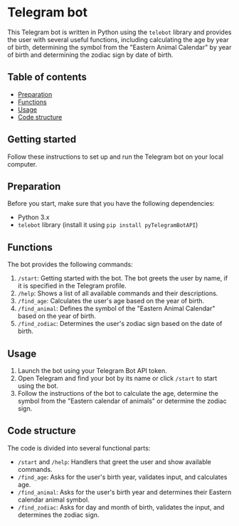 # Telegram bot
This Telegram bot is written in Python using the `telebot` library and provides the user with several useful functions, including calculating the age by year of birth, determining the symbol from the "Eastern Animal Calendar" by year of birth and determining the zodiac sign by date of birth.

## Table of contents
- [Preparation](#preparation)
- [Functions](#functions)
- [Usage](#usage)
- [Code structure](#code-structure)

## Getting started
Follow these instructions to set up and run the Telegram bot on your local computer.

## Preparation
Before you start, make sure that you have the following dependencies:
- Python 3.x
- `telebot` library (install it using `pip install pyTelegramBotAPI`)

## Functions
The bot provides the following commands:
1. `/start`: Getting started with the bot. The bot greets the user by name, if it is specified in the Telegram profile.
2. `/help`: Shows a list of all available commands and their descriptions.
3. `/find_age`: Calculates the user's age based on the year of birth.
4. `/find_animal`: Defines the symbol of the "Eastern Animal Calendar" based on the year of birth.
5. `/find_zodiac`: Determines the user's zodiac sign based on the date of birth.

## Usage
1. Launch the bot using your Telegram Bot API token.
2. Open Telegram and find your bot by its name or click `/start` to start using the bot.
3. Follow the instructions of the bot to calculate the age, determine the symbol from the "Eastern calendar of animals" or determine the zodiac sign.

## Code structure
The code is divided into several functional parts:
- `/start` and `/help`: Handlers that greet the user and show available commands.
- `/find_age`: Asks for the user's birth year, validates input, and calculates age.
- `/find_animal`: Asks for the user's birth year and determines their Eastern calendar animal symbol.
- `/find_zodiac`: Asks for day and month of birth, validates the input, and determines the zodiac sign.
